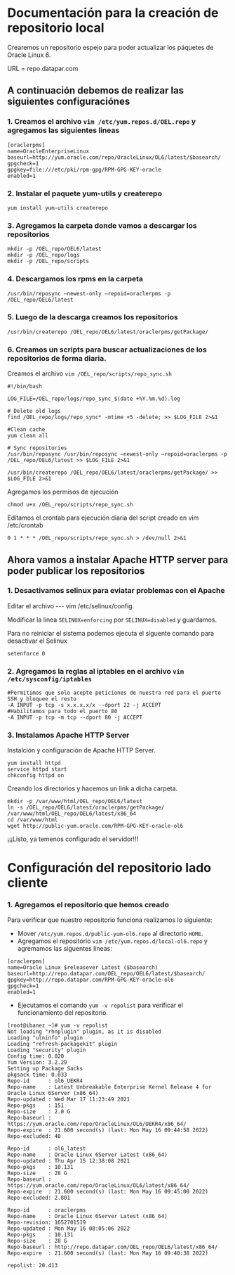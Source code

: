 # Documentación para la creación de repositorio local

Crearemos un repositorio espejo para poder actualizar los páquetes de Oracle Linux 6.

URL = repo.datapar.com

## A continuación debemos de realizar las siguientes configuraciónes

### 1. Creamos el archivo `vim /etc/yum.repos.d/OEL.repo` y agregamos las siguientes lineas

```
[oraclerpms]
name=OracleEnterpriseLinux
baseurl=http://yum.oracle.com/repo/OracleLinux/OL6/latest/$basearch/
gpgcheck=1
gpgkey=file:///etc/pki/rpm-gpg/RPM-GPG-KEY-oracle
enabled=1
```
### 2. Instalar el paquete yum-utils y createrepo
```
yum install yum-utils createrepo
```

### 3. Agregamos la carpeta donde vamos a descargar los repositorios
```
mkdir -p /OEL_repo/OEL6/latest
mkdir -p /OEL_repo/logs
mkdir -p /OEL_repo/scripts
```

### 4. Descargamos los rpms en la carpeta 
```
/usr/bin/reposync –newest-only –repoid=oraclerpms -p /OEL_repo/OEL6/latest
```

### 5. Luego de la descarga creamos los repositorios
```
/usr/bin/createrepo /OEL_repo/OEL6/latest/oraclerpms/getPackage/
```

### 6. Creamos un scripts para buscar actualizaciones de los repositorios de forma diaria.

Creamos el archivo `vim /OEL_repo/scripts/repo_sync.sh`
```
#!/bin/bash

LOG_FILE=/OEL_repo/logs/repo_sync_$(date +%Y.%m.%d).log

# Delete old logs
find /OEL_repo/logs/repo_sync* -mtime +5 -delete; >> $LOG_FILE 2>&1

#Clean cache
yum clean all

# Sync repositories
/usr/bin/reposync /usr/bin/reposync –newest-only –repoid=oraclerpms -p /OEL_repo/OEL6/latest >> $LOG_FILE 2>&1

/usr/bin/createrepo /OEL_repo/OEL6/latest/oraclerpms/getPackage/ >> $LOG_FILE 2>&1
```

Agregamos los permisos de ejecución
```
chmod u+x /OEL_repo/scripts/repo_sync.sh
```

Editamos el crontab para ejecución diaria del script creado en vim /etc/crontab
```
0 1 * * * /OEL_repo/scripts/repo_sync.sh > /dev/null 2>&1
```

## Ahora vamos a instalar Apache HTTP server para poder publicar los repositorios
### 1. Desactivamos selinux para eviatar problemas con el Apache

Editar el archivo --- vim /etc/selinux/config.

Modificar la linea `SELINUX=enforcing` por `SELINUX=disabled` y guardamos.

Para no reiniciar el sistema podemos ejecuta el siguente comando para desactivar el Selinux
```
setenforce 0
```


### 2. Agregamos la reglas al iptables en el archivo `vim /etc/sysconfig/iptables`
```
#Permitimos que solo acepte peticiones de nuestra red para el puerto SSH y bloquee el resto
-A INPUT -p tcp -s x.x.x.x/x --dport 22 -j ACCEPT
#Habilitamos para todo el puerto 80
-A INPUT -p tcp -m tcp --dport 80 -j ACCEPT
```

### 3. Instalamos Apache HTTP Server

Instalción y configuración de Apache HTTP Server.

``` 
yum install httpd
service httpd start
chkconfig httpd on
```

Creando los directorios y hacemos un link a dicha carpeta.
```
mkdir -p /var/www/html/OEL_repo/OEL6/latest
ln -s /OEL_repo/OEL6/latest/oraclerpms/getPackage/ /var/www/html/OEL_repo/OEL6/latest/x86_64
cd /var/www/html
wget http://public-yum.oracle.com/RPM-GPG-KEY-oracle-ol6
```

¡¡¡Listo, ya temenos configurado el servidor!!!


# Configuración del repositorio lado cliente

### 1. Agregamos el repositorio que hemos creado

Para verificar que nuestro repositorio funciona realizamos lo siguiente:
* Mover `/etc/yum.repos.d/public-yum-ol6.repo` al directorio `HOME`.
* Agregamos el repositorio `vim /etc/yum.repos.d/local-ol6.repo` y agremamos las siguentes líneas:
```
[oraclerpms]
name=Oracle Linux $releasever Latest ($basearch)
baseurl=http://repo.datapar.com/OEL_repo/OEL6/latest/$basearch/
gpgkey=http://repo.datapar.com/RPM-GPG-KEY-oracle-ol6
gpgcheck=1
enabled=1
```

* Ejecutamos el comando `yum -v repolist` para verificar el funcionamiento del repositorio.

```
[root@ibanez ~]# yum -v repolist
Not loading "rhnplugin" plugin, as it is disabled
Loading "ulninfo" plugin
Loading "refresh-packagekit" plugin
Loading "security" plugin
Config time: 0.020
Yum Version: 3.2.29
Setting up Package Sacks
pkgsack time: 0.033
Repo-id      : ol6_UEKR4
Repo-name    : Latest Unbreakable Enterprise Kernel Release 4 for Oracle Linux 6Server (x86_64)
Repo-updated : Wed Mar 17 11:23:49 2021
Repo-pkgs    : 151
Repo-size    : 2.0 G
Repo-baseurl : https://yum.oracle.com/repo/OracleLinux/OL6/UEKR4/x86_64/
Repo-expire  : 21.600 second(s) (last: Mon May 16 09:44:58 2022)
Repo-excluded: 40

Repo-id      : ol6_latest
Repo-name    : Oracle Linux 6Server Latest (x86_64)
Repo-updated : Thu Apr 15 12:38:08 2021
Repo-pkgs    : 10.131
Repo-size    : 28 G
Repo-baseurl : https://yum.oracle.com/repo/OracleLinux/OL6/latest/x86_64/
Repo-expire  : 21.600 second(s) (last: Mon May 16 09:45:00 2022)
Repo-excluded: 2.801

Repo-id      : oraclerpms
Repo-name    : Oracle Linux 6Server Latest (x86_64)
Repo-revision: 1652701519
Repo-updated : Mon May 16 08:05:06 2022
Repo-pkgs    : 10.131
Repo-size    : 28 G
Repo-baseurl : http://repo.datapar.com/OEL_repo/OEL6/latest/x86_64/
Repo-expire  : 21.600 second(s) (last: Mon May 16 09:40:38 2022)

repolist: 20.413

```